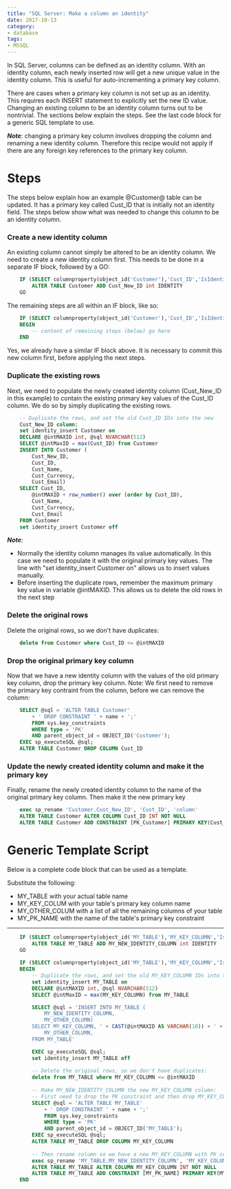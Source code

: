 ```yaml
---
title: "SQL Server: Make a column an identity"
date: 2017-10-13
category:
- database
tags:
- MSSQL
---
```


In SQL Server, columns can be defined as an identity column. With an identity
column, each newly inserted row will get a new unique value in the identity
column. This is useful for auto-incrementing a primary key column.

There are cases when a primary key column is not set up as an identity. This
requires each INSERT statement to explicitly set the new ID value. Changing an
existing column to be an identity column turns out to be nontrivial. The
sections below explain the steps. See the last code block for a generic SQL
template to use.

_**Note**_: changing a primary key column involves dropping the column and
renaming a new identity column. Therefore this recipe would not apply if there
are any foreign key references to the primary key column.

# Steps

The steps below explain how an example @Customer@ table can be updated. It has a
primary key called Cust_ID that is initially not an identity field. The steps
below show what was needed to change this column to be an identity column.

### Create a new identity column

An existing column cannot simply be altered to be an identity column. We need to
create a new identity column first. This needs to be done in a separate IF
block, followed by a GO:

```sql
    IF (SELECT columnproperty(object_id('Customer'),'Cust_ID','IsIdentity')) = 0 
        ALTER TABLE Customer ADD Cust_New_ID int IDENTITY
    GO
```

The remaining steps are all within an IF block, like so:

```sql
    IF (SELECT columnproperty(object_id('Customer'),'Cust_ID','IsIdentity')) = 0 
    BEGIN
        -- content of remaining steps (below) go here
    END
```

Yes, we already have a similar IF block above. It is necessary to commit this
new column first, before applying the next steps.

### Duplicate the existing rows

Next, we need to populate the newly created identity column (Cust_New_ID in this
example) to contain the existing primary key values of the Cust_ID column.  We
do so by simply duplicating the existing rows.

```sql
    -- Duplicate the rows, and set the old Cust_ID IDs into the new
    Cust_New_ID column:
    set identity_insert Customer on
    DECLARE @intMAXID int, @sql NVARCHAR(512)
    SELECT @intMaxID = max(Cust_ID) from Customer
    INSERT INTO Customer (
        Cust_New_ID,
        Cust_ID,
        Cust_Name,
        Cust_Currency,
        Cust_Email) 
    SELECT Cust_ID,
        @intMAXID + row_number() over (order by Cust_ID),
        Cust_Name,
        Cust_Currency,
        Cust_Email
    FROM Customer
    set identity_insert Customer off
```

_**Note**_: 

* Normally the identity column manages its value automatically. In this case we
  need to populate it with the original primary key values. The line with "set
  identity_insert Customer on" allows us to insert values manually.
* Before inserting the duplicate rows, remember the maximum primary key value in
  variable @intMAXID. This allows us to delete the old rows in the next step

### Delete the original rows

Delete the original rows, so we don't have duplicates:

```sql
    delete from Customer where Cust_ID <= @intMAXID
```

### Drop the original primary key column

Now that we have a new identity column with the values of the old primary key
column, drop the primary key column.
Note: We first need to remove the primary key contraint from the column, before
we can remove the column:

```sql
    SELECT @sql = 'ALTER TABLE Customer'
        + ' DROP CONSTRAINT ' + name + ';'
        FROM sys.key_constraints
        WHERE type = 'PK'
        AND parent_object_id = OBJECT_ID('Customer');
    EXEC sp_executeSQL @sql;
    ALTER TABLE Customer DROP COLUMN Cust_ID
```

### Update the newly created identity column and make it the primary key

Finally, rename the newly created identity column to the name of the original
primary key column.
Then make it the new primary key

```sql
    exec sp_rename 'Customer.Cust_New_ID', 'Cust_ID', 'column'
    ALTER TABLE Customer ALTER COLUMN Cust_ID INT NOT NULL
    ALTER TABLE Customer ADD CONSTRAINT [PK_Customer] PRIMARY KEY(Cust_ID);
```

# Generic Template Script

Below is a complete code block that can be used as a template.

Substitute the following:

* MY_TABLE with your actual table name
* MY_KEY_COLUM with your table's primary key column name
* MY_OTHER_COLUM with a list of all the remaining columns of your table
* MY_PK_NAME with the name of the table's primary key constraint

---

```sql
    IF (SELECT columnproperty(object_id('MY_TABLE'),'MY_KEY_COLUMN','IsIdentity')) = 0 
        ALTER TABLE MY_TABLE ADD MY_NEW_IDENTITY_COLUMN int IDENTITY
    GO
    
    IF (SELECT columnproperty(object_id('MY_TABLE'),'MY_KEY_COLUMN','IsIdentity')) = 0 
    BEGIN
        -- Duplicate the rows, and set the old MY_KEY_COLUMN IDs into the new MY_NEW_IDENTITY_COLUMN column:
        set identity_insert MY_TABLE on
        DECLARE @intMAXID int, @sql NVARCHAR(512)
        SELECT @intMaxID = max(MY_KEY_COLUMN) from MY_TABLE

        SELECT @sql = 'INSERT INTO MY_TABLE (
            MY_NEW_IDENTITY_COLUMN,
            MY_OTHER_COLUMN) 
        SELECT MY_KEY_COLUMN, ' + CAST(@intMAXID AS VARCHAR(10)) + ' + row_number() over (order by MY_KEY_COLUMN),
            MY_OTHER_COLUMN,
        FROM MY_TABLE'

        EXEC sp_executeSQL @sql;
        set identity_insert MY_TABLE off
     
        -- Delete the original rows, so we don't have duplicates:
        delete from MY_TABLE where MY_KEY_COLUMN <= @intMAXID
    
        -- Make MY_NEW_IDENTITY_COLUMN the new MY_KEY_COLUMN column:
        -- First need to drop the PK constraint and then drop MY_KEY_COLUMN:
        SELECT @sql = 'ALTER TABLE MY_TABLE'
            + ' DROP CONSTRAINT ' + name + ';'
            FROM sys.key_constraints
            WHERE type = 'PK'
            AND parent_object_id = OBJECT_ID('MY_TABLE');
        EXEC sp_executeSQL @sql;
        ALTER TABLE MY_TABLE DROP COLUMN MY_KEY_COLUMN
        
        -- Then rename column so we have a new MY_KEY_COLUMN with PK constraint:
        exec sp_rename 'MY_TABLE.MY_NEW_IDENTITY_COLUMN', 'MY_KEY_COLUMN', 'column'
        ALTER TABLE MY_TABLE ALTER COLUMN MY_KEY_COLUMN INT NOT NULL
        ALTER TABLE MY_TABLE ADD CONSTRAINT [MY_PK_NAME] PRIMARY KEY(MY_KEY_COLUMN);
    END
```
